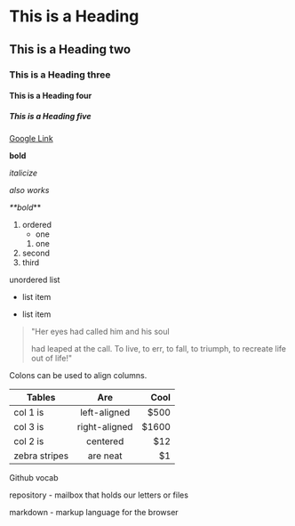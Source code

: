 <!-- These are headings -->
# This is a Heading

## This is a Heading two

### This is a Heading three

#### This is a Heading four

##### This is a Heading five

<!-- link -->
[Google Link](https://www.google.com)

<!-- bold -->
**bold**


<!-- italics -->
*italicize*

_also works_

<!-- escape character -->

*\*\**bold**\*\*

<!-- ordered lists -->

1. ordered
    - one
    1. one
1. second
3. third

unordered list 

* list item

- list item

<!-- blockquote -->
>"Her eyes had called him 
>and his soul 
>
>had leaped at the call. To live, to err, to fall, to triumph, to recreate life out of life!"

<!-- tables -->
Colons can be used to align columns.

| Tables        | Are           | Cool  |
| ------------- |:-------------:| -----:|
| col 1 is      | left-aligned  | $500  |
| col 3 is      | right-aligned | $1600 |
| col 2 is      | centered      |   $12 |
| zebra stripes | are neat      |    $1 |


Github vocab 

repository - mailbox that holds our letters or files

markdown - markup language for the browser
